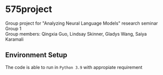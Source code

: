# 575project
Group project for "Analyzing Neural Language Models" research seminar  
Group 1  
Group members: Qingxia Guo, Lindsay Skinner, Gladys Wang, Saiya Karamali  

## Environment Setup
The code is able to run in `Python 3.9` with appropiate requirement
